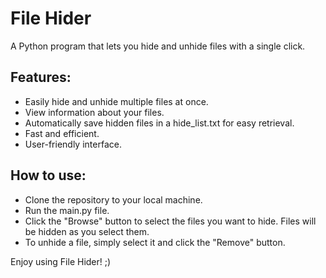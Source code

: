 # File Hider

A Python program that lets you hide and unhide files with a single click.


## Features: 
- Easily hide and unhide multiple files at once.
- View information about your files.
- Automatically save hidden files in a hide_list.txt for easy retrieval.
- Fast and efficient.
- User-friendly interface.

## How to use:
- Clone the repository to your local machine.
- Run the main.py file.
- Click the "Browse" button to select the files you want to hide. Files will be hidden as you select them.
- To unhide a file, simply select it and click the "Remove" button.

Enjoy using File Hider! ;)